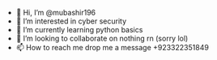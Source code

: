 - 👋 Hi, I’m @mubashir196
- 👀 I’m interested in cyber security
- 🌱 I’m currently learning python basics 
- 💞️ I’m looking to collaborate on nothing rn (sorry lol)
- 📫 How to reach me drop me a message +923322351849

<!---
mubashir196/mubashir196 is a ✨ special ✨ repository because its `README.md` (this file) appears on your GitHub profile.
You can click the Preview link to take a look at your changes.
--->
